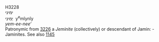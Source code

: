 <body>
  <p>H3228<br>  ימיני  <br> יְמִינִי  ‎  y<sup>e</sup>mı̂ynı̂y  <br><i>yem-ee-nee‘ </i><br>Patronymic from <a href="h3226.htm">3226</a>  a <i>Jeminite</i> (collectively) or descendant of Jamin: - Jaminites. See also <a href="h1145.htm">1145</a> <br></p>
 </body>